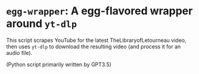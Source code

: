 # `egg-wrapper`: A egg-flavored wrapper around `yt-dlp` 

This script scrapes YouTube for the latest TheLibraryofLetourneau video, then uses `yt-dlp` to download the resulting video (and process it for an audio file).

(Python script primarily written by GPT3.5)

